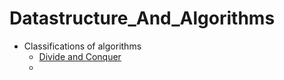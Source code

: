 # Datastructure_And_Algorithms
* Classifications of algorithms
   *   [Divide and Conquer](https://www.youtube.com/watch?v=2Rr2tW9zvRg)
   *   
